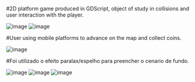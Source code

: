#2D platform game produced in GDScript, object of study in collisions and user interaction with the player.

![image](https://github.com/WillianSeidel/platform2dtest/assets/126173353/badd4c44-ed96-42fd-b745-7434a11e95a5)
![image](https://github.com/WillianSeidel/platform2dtest/assets/126173353/d4af0c00-0c14-4904-a598-103fa92d434a)

#User using mobile platforms to advance on the map and collect coins.

![image](https://github.com/WillianSeidel/platform2dtest/assets/126173353/ab31f962-3d23-4d1d-9607-5d6c8413a258)

#Foi utilizado o efeito paralax/espelho para preencher o cenario de fundo.

![image](https://github.com/WillianSeidel/platform2dtest/assets/126173353/d2a96c4a-0aa5-42ef-a3c0-311b6d67b046)
![image](https://github.com/WillianSeidel/platform2dtest/assets/126173353/508633ba-80d8-40cd-84ad-d1f4da648433)
![image](https://github.com/WillianSeidel/platform2dtest/assets/126173353/9ec91f05-3dea-4d46-b141-9bf0712307ec)







